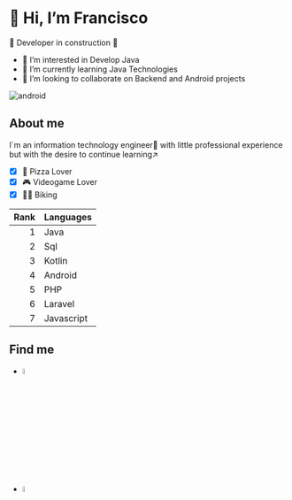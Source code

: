 # 👋 Hi, I’m Francisco

:construction: Developer in construction :construction:
- 👀 I’m interested in Develop Java
- 🌱 I’m currently learning Java Technologies
- 💞️ I’m looking to collaborate on Backend and Android projects
      
![android](https://img.shields.io/badge/Android-3DDC84?style=for-the-badge&logo=android&logoColor=white)
<!---
Franck-dot/Franck-dot is a ✨ special ✨ repository because its `README.md` (this file) appears on your GitHub profile.
You can click the Preview link to take a look at your changes.
--->
## About me

<p>I´m an information technology engineer🧔 with little professional experience but with the desire to continue learning↗️</p>

- [X] 🍕 Pizza Lover
- [X] 🎮 Videogame Lover
- [X] :biking_man: Biking

| Rank | Languages |
|-----:|-----------|
|     1| Java      |
|     2| Sql       |
|     3| Kotlin    |
|     4| Android   |
|     5| PHP       |
|     6| Laravel   |
|     7| Javascript|


## Find me

- <a href="https://www.linkedin.com/in/francisco-javier-carmona-olvera-2ba02b1b4/"><img src="https://th.bing.com/th/id/R.6a00108c894dd208736200749d4c5e18?rik=GT%2bEpStWTQuiQg&riu=http%3a%2f%2fpngimg.com%2fuploads%2flinkedIn%2flinkedIn_PNG2.png&ehk=%2ffsHJQXHxQd4eH9UxRgWl%2b1VJIjnAKSjlq8mpK%2fOyrg%3d&risl=&pid=ImgRaw&r=0"  style="height: 5%; width:5%;"></a>

- <a href="https://github.com/Franckdot"><img src="https://pngimg.com/uploads/github/github_PNG78.png"  style="height: 5%; width:5%;"></a>
